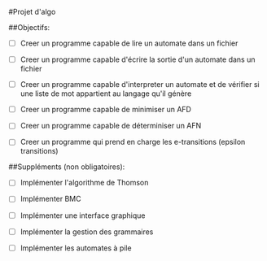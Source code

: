 #Projet d'algo

##Objectifs:
- [ ] Creer un programme capable de lire un automate dans un fichier
- [ ] Creer un programme capable d'écrire la sortie d'un automate dans un fichier
- [ ] Creer un programme capable d'interpreter un automate et de vérifier si une liste de mot appartient au langage qu'il génère
- [ ] Creer un programme capable de minimiser un AFD
- [ ] Creer un programme capable de déterminiser un AFN
- [ ] Creer un programme qui prend en charge les e-transitions (epsilon transitions)


##Suppléments (non obligatoires): 
- [ ] Implémenter l'algorithme de Thomson
- [ ] Implémenter BMC
- [ ] Implémenter une interface graphique
- [ ] Implémenter la gestion des grammaires
- [ ] Implémenter les automates à pile

